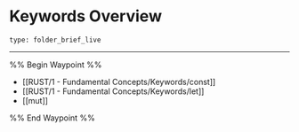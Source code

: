 # Keywords Overview
 
```ccard
type: folder_brief_live
```
 
---

%% Begin Waypoint %%
- [[RUST/1 - Fundamental Concepts/Keywords/const]]
- [[RUST/1 - Fundamental Concepts/Keywords/let]]
- [[mut]]

%% End Waypoint %%